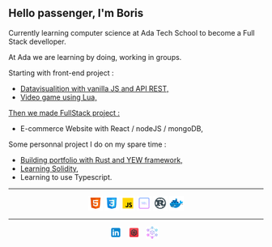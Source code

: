 ## Hello passenger, I'm Boris <br/>

Currently learning computer science at Ada Tech School to become a Full Stack develloper. <br/>

At Ada we are learning by doing, working in groups.<br/>

Starting with front-end project :
* <a href="https://github.com/BorisLord/dataviz-earthquake"> Datavisualition with vanilla JS and API REST,
* <a href="https://github.com/BorisLord/pico-8-thumb">Video game using Lua,

Then we made FullStack project :
* <a href="https://github.com/BorisLord/eCommerce"></a>E-commerce Website with React / nodeJS / mongoDB,
<!-- * <a href=""></a>Mobile App using GO as backend and reactNative as frontend. -->

Some personnal project I do on my spare time :
* <a href="https://github.com/BorisLord/portfolio">Building portfolio with Rust and YEW framework,
* <a href="https://learnweb3.io/profiles/BorisLord">Learning Solidity,
* <a href="https://github.com/BorisLord/beginners-typescript-tutorial"></a>Learning to use Typescript.

***

<p align='center' >
  <img src="/icons8-html-5-48.png" alt="HTML" width="28" height="28" >
  <img src="/icons8-css3-48.png" alt="CSS" width="28" height="28">
  <img src="/icons8-javascript-48.png" alt="JS" width="28" height="28">
  <img src="/icons8-sql-64.png" alt="SQL" width="28" height="28">
  <img src="/icons8-rust-programming-language-48.png" alt="RUST" width="28" height="28">
  <img src="/icons8-docker-48.png" alt="docker" width="28" height="28">
</p>

***

<p align='center'>
  <a href="https://www.linkedin.com/in/boris-delord/"><img height="24" src="icons8-linkedin-48.png?raw=true"></a>&nbsp;&nbsp;
  <a href="https://www.codewars.com/users/BorisLord"><img height="24" src="icons8-codewars-48.png?raw=true"></a>&nbsp;&nbsp;
  <a href="https://learnweb3.io/profiles/BorisLord"><img height="24" src="blockchain.png?raw=true"></a>&nbsp;&nbsp;
</p>
